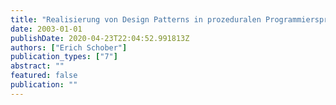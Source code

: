 ```yaml
---
title: "Realisierung von Design Patterns in prozeduralen Programmiersprachen"
date: 2003-01-01
publishDate: 2020-04-23T22:04:52.991813Z
authors: ["Erich Schober"]
publication_types: ["7"]
abstract: ""
featured: false
publication: ""
---
```


